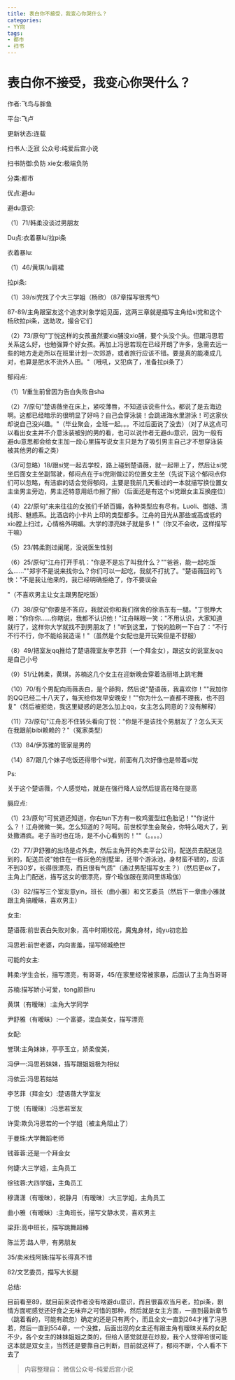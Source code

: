 ```yaml
---
title: 表白你不接受，我变心你哭什么？
categories:
- YY向
tags:
- 都市
- 扫书
---
```

# 表白你不接受，我变心你哭什么？
作者:飞鸟与胖鱼

平台:飞卢

更新状态:连载

扫书人:乏寂 公众号:纯爱后宫小说

扫书防御:负防 xie女:极端负防

分类:都市

优点:避du

避du意识:

（1）71/韩柔没谈过男朋友

Du点:衣着暴lu/拉pi条

衣着暴lu:

（1）46/黄琪/lu肩裙

拉pi条:

（1）39/si党找了个大三学姐（杨欣）（87章描写很秀气）

87-89/主角跟室友这个追求对象学姐见面，这两三章就是描写主角给si党和这个杨欣拉pi条，送助攻，撮合它们

（2）73/原句"丁悦这样的女孩虽然要xio脯没xio脯，要个头没个头。但跟冯思若关系这么好，也勉强算个好女孩。再加上冯思若现在已经开朗了许多，急需去远一些的地方走走所以在班里计划一次郊游，或者旅行应该不错。要是真的能凑成几对，也算是肥水不流外人田。"（哦吼，又犯病了，准备拉pi条了）

郁闷点:

（1）1/重生前曾因为告白失败自sha

（2）7/原句"楚语薇坐在床上，紧咬薄唇，不知道该说些什么。都说了是去海边啊。这都已经暗示的很明显了好吗？自己会穿泳装！会跳进海水里游泳！可这家伙却说自己没兴趣。"（毕业聚会，全班一起。。。不过后面说了没去）（对了从这点可以看出女主并不介意泳装被别的男的看，也可以说作者无避du意识，因为一般有避du意思都会给女主加一段心里描写说女主只是为了吸引男主自己才不想穿泳装被其他男的看之类）

（3/可忽略）18/跟si党一起去学校，路上碰到楚语薇，就一起带上了，然后让si党坐后面女主坐副驾驶，郁闷点在于si党刚做过的位置女主坐（先说下这个郁闷点你们可以忽略，有洁癖的话会觉得郁闷，主要是我前几天看过的一本就描写换位置女主坐男主旁边，男主还特意用纸巾擦了擦）（后面还是有这个si党跟女主互换座位）

（4）22/原句"来来往往的女孩们千娇百媚，各种类型应有尽有。Luoli、御姐、清纯形、魅惑系。比酒店的小卡片上印的类型都多。江舟的目光从那些或高或低的xio膛上扫过，心情格外明媚。大学的漂亮妹子就是多！"（你又不会收，这样描写干嘛）

（5）23/韩柔割过阑尾，没说医生性别

（6）25/原句"江舟打开手机："你是不是忘了叫我什么？""爸爸，能一起吃饭么......""郑宇不是说来找你么？你们可以一起吃，我就不打扰了。"楚语薇回的飞快："不是我让他来的，我已经明确拒绝了，你不要误会

"（不喜欢男主让女主跟男配吃饭）

（7）38/原句"你要是不答应，我就说你和我们宿舍的徐浩东有一腿。"丁悦睁大眼："你你你......你瞎说，我都不认识他！"江舟眯眼一笑："不用认识，大家知道就行了，这样你大学就找不到男朋友了！"听到这里，丁悦的脸刷一下白了："不行不行不行，你不能给我造谣！"（虽然是个女配也是开玩笑但是不舒服）

（8）49/把室友qq推给了楚语薇室友李艺菲（一个拜金女），跟这女的说室友qq是自己小号

（9）51/让韩柔，黄琪，苏楠这几个女主在迎新晚会穿着洛丽塔上跳宅舞

（10）70/有个男配向雨薇表白，是个舔狗，然后说"楚语薇，我喜欢你！""我加你的QQ已经二十八天了，每天给你发早安晚安！""你为什么一直都不理我，也不回复"（然后被拒绝，我这里疑惑的是怎么加上qq，女主怎么同意的？没有解释）

（11）73/原句"江舟忍不住转头看向丁悦："你是不是该找个男朋友了？怎么天天在我跟前bibi赖赖的？"（冤家类型）

（13）84/伊苏雅的管家是男的

（14）87/跟几个妹子吃饭还得带个si党，前面有几次好像也是带着si党

Ps:

关于这个楚语薇，个人感觉哈，就是在强行降人设然后提高在降在提高

膈应点:

（1）23/原句"可贫道还知道，你右tun下方有一枚鸡蛋型红色胎记！""你说什么？！江舟微微一笑。怎么知道的？呵呵。前世校学生会聚会，你特么喝大了，到处撒酒疯。老子当时也在场，是不小心看到的！""（。。。。）

（2）77/尹舒雅的出场是点外卖，然后主角开的外卖平台公司，配送员去配送见到的，配送员说"她住在一栋灰色的别墅里，还带个游泳池，身材蛮不错的，应该不到30岁，长得很漂亮，而且很有气质"（通过男配描写女主？）（然后更ex了，主角上门配送，描写这女的很漂亮，穿个瑜伽服在房间里练瑜伽）

（3）82/描写三个室友意yin，班长（曲小雅）和文艺委员（然后下一章曲小雅就跟主角搞暧昧，喜欢男主）

女主:

楚语薇:前世表白失败对象，高中时期校花，魔鬼身材，纯yu初恋脸

冯思若:前世老婆，内向害羞，描写倾城绝世

可能的女主:

韩柔:学生会长，描写漂亮，有哥哥，45/在家里经常被家暴，后面认了主角当哥哥

苏楠:描写娇小可爱，tong颜巨ru

黄琪（有暧昧）:主角大学同学

尹舒雅（有暧昧）:一个富婆，混血美女，描写漂亮

女配:

誉琪:主角妹妹，亭亭玉立，娇柔俊美，

冯伊一:冯思若妹妹，描写跟姐姐极为相似

冯依云:冯思若姑姑

李艺菲（拜金女）:楚语薇大学室友

丁悦（有暧昧）:冯思若室友

许雯:欺负冯思若的一个学姐（被主角阻止了）

于曼珠:大学舞蹈老师

钱蓉蓉:还是一个拜金女

何婕:大三学姐，主角员工

徐铉蓉:大四学姐，主角员工

穆潇潇（有暧昧），祝静月（有暧昧）:大三学姐，主角员工

曲小雅（有暧昧）:主角班长，描写文静水灵，喜欢男主

梁菲:高中班长，描写跳舞超棒

陈兰芳:路人甲，有男朋友

35/卖米线阿姨:描写长得真不错

82/文艺委员，描写大长腿

总结:

目前看至89，就目前来说作者没有啥避du意识，而且很喜欢当月老，拉pi条，剧情方面呢感觉还好食之无味弃之可惜的那种，然后就是女主方面，一直到最新章节（跳着看的，可能有疏忽）确定的还是只有两个，而且全文一直到264才推了冯思若，然后一直到554章，一个没推，后面出现的女主还有跟主角有暧昧关系的女配不少，各个女主的妹妹姐姐之类的，但给人感觉就是在炒股，我个人觉得哈很可能这本就是双女主，当然还是要靠自己判断，目前就这样了，郁闷不断，个人看不下去了


> 内容整理自： 微信公众号-纯爱后宫小说